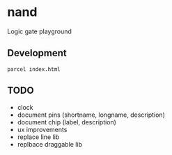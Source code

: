 # nand

Logic gate playground

## Development

```
parcel index.html
```

## TODO

 - clock
 - document pins (shortname, longname, description)
 - document chip (label, description)
 - ux improvements
 - replace line lib
 - replbace draggable lib
